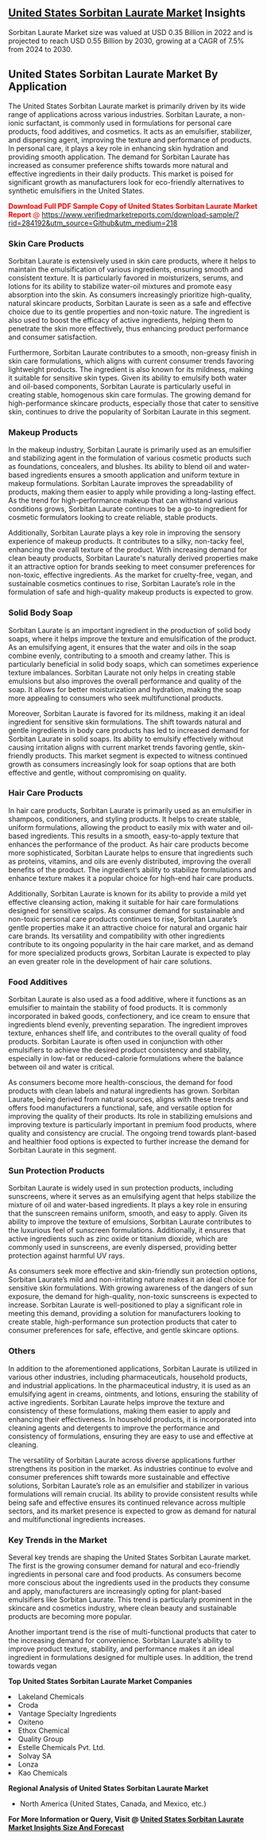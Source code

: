 <h2><a href="https://www.verifiedmarketreports.com/download-sample/?rid=284192&amp;utm_source=Github&amp;utm_medium=218" target="_blank">United States Sorbitan Laurate Market</a> Insights</h2><p>Sorbitan Laurate Market size was valued at USD 0.35 Billion in 2022 and is projected to reach USD 0.55 Billion by 2030, growing at a CAGR of 7.5% from 2024 to 2030.</p><p> <h2>United States Sorbitan Laurate Market By Application</h2> <p>The United States Sorbitan Laurate market is primarily driven by its wide range of applications across various industries. Sorbitan Laurate, a non-ionic surfactant, is commonly used in formulations for personal care products, food additives, and cosmetics. It acts as an emulsifier, stabilizer, and dispersing agent, improving the texture and performance of products. In personal care, it plays a key role in enhancing skin hydration and providing smooth application. The demand for Sorbitan Laurate has increased as consumer preference shifts towards more natural and effective ingredients in their daily products. This market is poised for significant growth as manufacturers look for eco-friendly alternatives to synthetic emulsifiers in the United States. <p><span class=""><span style="color: #ff0000;"><strong>Download Full PDF Sample Copy of United States Sorbitan Laurate Market Report</strong> @ </span><a href="https://www.verifiedmarketreports.com/download-sample/?rid=284192&amp;utm_source=Github&amp;utm_medium=218" target="_blank">https://www.verifiedmarketreports.com/download-sample/?rid=284192&amp;utm_source=Github&amp;utm_medium=218</a></span></p></p> <h3>Skin Care Products</h3> <p>Sorbitan Laurate is extensively used in skin care products, where it helps to maintain the emulsification of various ingredients, ensuring smooth and consistent texture. It is particularly favored in moisturizers, serums, and lotions for its ability to stabilize water-oil mixtures and promote easy absorption into the skin. As consumers increasingly prioritize high-quality, natural skincare products, Sorbitan Laurate is seen as a safe and effective choice due to its gentle properties and non-toxic nature. The ingredient is also used to boost the efficacy of active ingredients, helping them to penetrate the skin more effectively, thus enhancing product performance and consumer satisfaction.</p> <p>Furthermore, Sorbitan Laurate contributes to a smooth, non-greasy finish in skin care formulations, which aligns with current consumer trends favoring lightweight products. The ingredient is also known for its mildness, making it suitable for sensitive skin types. Given its ability to emulsify both water and oil-based components, Sorbitan Laurate is particularly useful in creating stable, homogenous skin care formulas. The growing demand for high-performance skincare products, especially those that cater to sensitive skin, continues to drive the popularity of Sorbitan Laurate in this segment.</p> <h3>Makeup Products</h3> <p>In the makeup industry, Sorbitan Laurate is primarily used as an emulsifier and stabilizing agent in the formulation of various cosmetic products such as foundations, concealers, and blushes. Its ability to blend oil and water-based ingredients ensures a smooth application and uniform texture in makeup formulations. Sorbitan Laurate improves the spreadability of products, making them easier to apply while providing a long-lasting effect. As the trend for high-performance makeup that can withstand various conditions grows, Sorbitan Laurate continues to be a go-to ingredient for cosmetic formulators looking to create reliable, stable products.</p> <p>Additionally, Sorbitan Laurate plays a key role in improving the sensory experience of makeup products. It contributes to a silky, non-tacky feel, enhancing the overall texture of the product. With increasing demand for clean beauty products, Sorbitan Laurate's naturally derived properties make it an attractive option for brands seeking to meet consumer preferences for non-toxic, effective ingredients. As the market for cruelty-free, vegan, and sustainable cosmetics continues to rise, Sorbitan Laurate’s role in the formulation of safe and high-quality makeup products is expected to grow.</p> <h3>Solid Body Soap</h3> <p>Sorbitan Laurate is an important ingredient in the production of solid body soaps, where it helps improve the texture and emulsification of the product. As an emulsifying agent, it ensures that the water and oils in the soap combine evenly, contributing to a smooth and creamy lather. This is particularly beneficial in solid body soaps, which can sometimes experience texture imbalances. Sorbitan Laurate not only helps in creating stable emulsions but also improves the overall performance and quality of the soap. It allows for better moisturization and hydration, making the soap more appealing to consumers who seek multifunctional products.</p> <p>Moreover, Sorbitan Laurate is favored for its mildness, making it an ideal ingredient for sensitive skin formulations. The shift towards natural and gentle ingredients in body care products has led to increased demand for Sorbitan Laurate in solid soaps. Its ability to emulsify effectively without causing irritation aligns with current market trends favoring gentle, skin-friendly products. This market segment is expected to witness continued growth as consumers increasingly look for soap options that are both effective and gentle, without compromising on quality.</p> <h3>Hair Care Products</h3> <p>In hair care products, Sorbitan Laurate is primarily used as an emulsifier in shampoos, conditioners, and styling products. It helps to create stable, uniform formulations, allowing the product to easily mix with water and oil-based ingredients. This results in a smooth, easy-to-apply texture that enhances the performance of the product. As hair care products become more sophisticated, Sorbitan Laurate helps to ensure that ingredients such as proteins, vitamins, and oils are evenly distributed, improving the overall benefits of the product. The ingredient’s ability to stabilize formulations and enhance texture makes it a popular choice for high-end hair care products.</p> <p>Additionally, Sorbitan Laurate is known for its ability to provide a mild yet effective cleansing action, making it suitable for hair care formulations designed for sensitive scalps. As consumer demand for sustainable and non-toxic personal care products continues to rise, Sorbitan Laurate’s gentle properties make it an attractive choice for natural and organic hair care brands. Its versatility and compatibility with other ingredients contribute to its ongoing popularity in the hair care market, and as demand for more specialized products grows, Sorbitan Laurate is expected to play an even greater role in the development of hair care solutions.</p> <h3>Food Additives</h3> <p>Sorbitan Laurate is also used as a food additive, where it functions as an emulsifier to maintain the stability of food products. It is commonly incorporated in baked goods, confectionery, and ice cream to ensure that ingredients blend evenly, preventing separation. The ingredient improves texture, enhances shelf life, and contributes to the overall quality of food products. Sorbitan Laurate is often used in conjunction with other emulsifiers to achieve the desired product consistency and stability, especially in low-fat or reduced-calorie formulations where the balance between oil and water is critical.</p> <p>As consumers become more health-conscious, the demand for food products with clean labels and natural ingredients has grown. Sorbitan Laurate, being derived from natural sources, aligns with these trends and offers food manufacturers a functional, safe, and versatile option for improving the quality of their products. Its role in stabilizing emulsions and improving texture is particularly important in premium food products, where quality and consistency are crucial. The ongoing trend towards plant-based and healthier food options is expected to further increase the demand for Sorbitan Laurate in this segment.</p> <h3>Sun Protection Products</h3> <p>Sorbitan Laurate is widely used in sun protection products, including sunscreens, where it serves as an emulsifying agent that helps stabilize the mixture of oil and water-based ingredients. It plays a key role in ensuring that the sunscreen remains uniform, smooth, and easy to apply. Given its ability to improve the texture of emulsions, Sorbitan Laurate contributes to the luxurious feel of sunscreen formulations. Additionally, it ensures that active ingredients such as zinc oxide or titanium dioxide, which are commonly used in sunscreens, are evenly dispersed, providing better protection against harmful UV rays.</p> <p>As consumers seek more effective and skin-friendly sun protection options, Sorbitan Laurate’s mild and non-irritating nature makes it an ideal choice for sensitive skin formulations. With growing awareness of the dangers of sun exposure, the demand for high-quality, non-toxic sunscreens is expected to increase. Sorbitan Laurate is well-positioned to play a significant role in meeting this demand, providing a solution for manufacturers looking to create stable, high-performance sun protection products that cater to consumer preferences for safe, effective, and gentle skincare options.</p> <h3>Others</h3> <p>In addition to the aforementioned applications, Sorbitan Laurate is utilized in various other industries, including pharmaceuticals, household products, and industrial applications. In the pharmaceutical industry, it is used as an emulsifying agent in creams, ointments, and lotions, ensuring the stability of active ingredients. Sorbitan Laurate helps improve the texture and consistency of these formulations, making them easier to apply and enhancing their effectiveness. In household products, it is incorporated into cleaning agents and detergents to improve the performance and consistency of formulations, ensuring they are easy to use and effective at cleaning.</p> <p>The versatility of Sorbitan Laurate across diverse applications further strengthens its position in the market. As industries continue to evolve and consumer preferences shift towards more sustainable and effective solutions, Sorbitan Laurate’s role as an emulsifier and stabilizer in various formulations will remain crucial. Its ability to provide consistent results while being safe and effective ensures its continued relevance across multiple sectors, and its market presence is expected to grow as demand for natural and multifunctional ingredients increases.</p> <h3>Key Trends in the Market</h3> <p>Several key trends are shaping the United States Sorbitan Laurate market. The first is the growing consumer demand for natural and eco-friendly ingredients in personal care and food products. As consumers become more conscious about the ingredients used in the products they consume and apply, manufacturers are increasingly opting for plant-based emulsifiers like Sorbitan Laurate. This trend is particularly prominent in the skincare and cosmetics industry, where clean beauty and sustainable products are becoming more popular.</p> <p>Another important trend is the rise of multi-functional products that cater to the increasing demand for convenience. Sorbitan Laurate’s ability to improve product texture, stability, and performance makes it an ideal ingredient in formulations designed for multiple uses. In addition, the trend towards vegan</p><p><strong>Top United States Sorbitan Laurate Market Companies</strong></p><div data-test-id=""><p><li>Lakeland Chemicals</li><li> Croda</li><li> Vantage Specialty Ingredients</li><li> Oxiteno</li><li> Ethox Chemical</li><li> Quality Group</li><li> Estelle Chemicals Pvt. Ltd.</li><li> Solvay SA</li><li> Lonza</li><li> Kao Chemicals</li></p><div><strong>Regional Analysis of&nbsp;United States Sorbitan Laurate Market</strong></div><ul><li dir="ltr"><p dir="ltr">North America&nbsp;(United States, Canada, and Mexico, etc.)</p></li></ul><p><strong>For More Information or Query, Visit @&nbsp;</strong><strong><a href="https://www.verifiedmarketreports.com/product/sorbitan-laurate-market/?utm_source=Github&amp;utm_medium=218" target="_blank">United States Sorbitan Laurate Market Insights Size And Forecast</a></strong></p></div>
